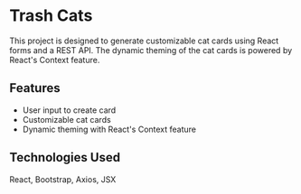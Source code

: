 
# Trash Cats

This project is designed to generate customizable cat cards using React forms and a REST API. The dynamic theming of the cat cards is powered by React's Context feature.

## Features

- User input to create card
- Customizable cat cards
- Dynamic theming with React's Context feature

## Technologies Used

React, Bootstrap, Axios, JSX

